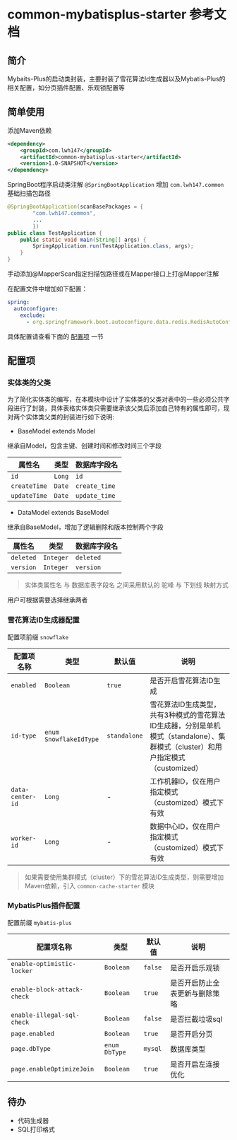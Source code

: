 # common-mybatisplus-starter 参考文档

## 简介

Mybaits-Plus的启动类封装，主要封装了雪花算法Id生成器以及Mybatis-Plus的相关配置，如分页插件配置、乐观锁配置等

## 简单使用

添加Maven依赖

```xml
<dependency>
    <groupId>com.lwh147</groupId>
    <artifactId>common-mybatisplus-starter</artifactId>
    <version>1.0-SNAPSHOT</version>
</dependency>
```

SpringBoot程序启动类注解 `@SpringBootApplication` 增加 `com.lwh147.common` 基础扫描包路径

```java
@SpringBootApplication(scanBasePackages = {
        "com.lwh147.common",
        ...
        })
public class TestApplication {
    public static void main(String[] args) {
        SpringApplication.run(TestApplication.class, args);
    }
}
```

手动添加@MapperScan指定扫描包路径或在Mapper接口上打@Mapper注解

在配置文件中增加如下配置：

```yml
spring:
  autoconfigure:
    exclude:
      - org.springframework.boot.autoconfigure.data.redis.RedisAutoConfiguration
```

具体配置请查看下面的 [配置项](#peizhixiang) 一节

<div id="peizhixiang"/>

## 配置项

### 实体类的父类

为了简化实体类的编写，在本模块中设计了实体类的父类对表中的一些必须公共字段进行了封装，具体表格实体类只需要继承该父类后添加自己特有的属性即可，现对两个实体类父类的封装进行如下说明:

* BaseModel extends Model

继承自Model，包含主键、创建时间和修改时间三个字段

| 属性名 | 类型 | 数据库字段名 |
|-------|-------|-------|
| `id` | `Long` | `id` |
| `createTime` | `Date` | `create_time` |
| `updateTime` | `Date` | `update_time` |

* DataModel extends BaseModel

继承自BaseModel，增加了逻辑删除和版本控制两个字段

| 属性名 | 类型 | 数据库字段名 |
|-------|-------|-------|
| `deleted` | `Integer` | `deleted` |
| `version` | `Integer` | `version` |

> 实体类属性名 与 数据库表字段名 之间采用默认的 驼峰 与 下划线 映射方式

用户可根据需要选择继承两者

### 雪花算法ID生成器配置

配置项前缀 `snowflake`

| 配置项名称 | 类型 | 默认值 | 说明 |
|-------|-------|-------|-------|
| `enabled` | `Boolean` | `true` | 是否开启雪花算法ID生成 |
| `id-type` | `enum SnowflakeIdType` | `standalone` | 雪花算法ID生成类型，共有3种模式的雪花算法ID生成器，分别是单机模式（standalone）、集群模式（cluster）和用户指定模式（customized） |
| `data-center-id` | `Long` | - | 工作机器ID，仅在用户指定模式（customized）模式下有效 |
| `worker-id` | `Long` | - | 数据中心ID，仅在用户指定模式（customized）模式下有效 |

> 如果需要使用集群模式（cluster）下的雪花算法ID生成类型，则需要增加Maven依赖，引入 `common-cache-starter` 模块

### MybatisPlus插件配置

配置前缀 `mybatis-plus`

| 配置项名称 | 类型 | 默认值 | 说明 |
|-------|-------|-------|-------|
| `enable-optimistic-locker` | `Boolean` | `false` | 是否开启乐观锁 |
| `enable-block-attack-check` | `Boolean` | `true` | 是否开启防止全表更新与删除策略 |
| `enable-illegal-sql-check` | `Boolean` | `false` | 是否拦截垃圾sql |
| `page.enabled` | `Boolean` | `true` | 是否开启分页 |
| `page.dbType` | `enum DbType` | `mysql` | 数据库类型 |
| `page.enableOptimizeJoin` | `Boolean` | `true` | 是否开启左连接优化 |

## 待办

* 代码生成器
* SQL打印格式
